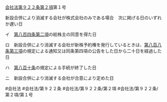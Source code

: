 [会社法第９２２条第２項](会社法＿＿＿＿第９２２条第２項)第１号

新設合併により消滅する会社が株式会社のみである場合　次に掲げる日のいずれか遅い日

イ　[第八百四条第二項](会社法＿＿＿＿第８０４条第２項)の総株主の同意を得た日

ロ　新設合併により消滅する会社が新株予約権を発行しているときは、[第八百八条第三項](会社法＿＿＿＿第８０８条第３項)の規定による通知又は同条第四項の公告をした日から二十日を経過した日

ハ　[第八百十条](会社法＿＿＿＿第８１０条)の規定による手続が終了した日

ニ　新設合併により消滅する会社が合意により定めた日


#会社法
#会社法/第９２２条
#会社法/第９２２条/第２項
#会社法/第９２２条/第２項/第１号
